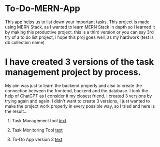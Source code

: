 # To-Do-MERN-App
   This app helps us to list down your important tasks. This project is made using MERN Stack, as I wanted to learn MERN Stack in depth so I learned it by making this productive project.
this is a third version or you can say 3rd try of a to do list project, i hope this proj goes well, as my hardwork
(test is db collection name)

# I have created 3 versions of the task management project by process. 
My aim was just to learn the backend properly and also to create the connection between the frontend, backend and the database. I took the help of ChatGPT as I consider it my closest friend. I created 3 versions by trying again and again. I didn't want to create 3 versions, I just wanted to make the project work properly in every possible way, so I tried and here is the result...

1. Task Management tool
[text](https://abhishekjachak21.github.io/taskManagementTool/)

2. Task Monitoring Tool
[text](https://taskmonitoringtoolv2.vercel.app/)

3. To-Do App version 3
[text](https://todoappv3.vercel.app/)

